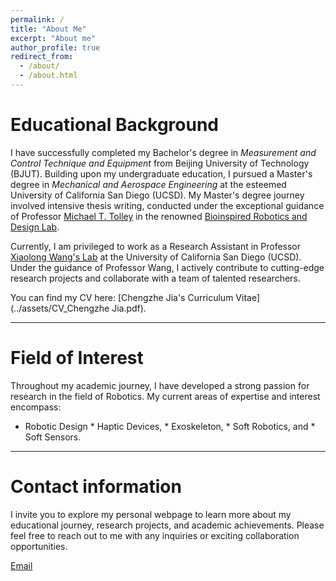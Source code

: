 ```yaml
---
permalink: /
title: "About Me"
excerpt: "About me"
author_profile: true
redirect_from: 
  - /about/
  - /about.html
---
```


# Educational Background

I have successfully completed my Bachelor's degree in *Measurement and Control Technique and Equipment* from Beijing University of Technology (BJUT). Building upon my undergraduate education, I pursued a Master's degree in *Mechanical and Aerospace Engineering* at the esteemed University of California San Diego (UCSD). My Master's degree journey involved intensive thesis writing, conducted under the exceptional guidance of Professor [Michael T. Tolley](https://jacobsschool.ucsd.edu/node/3561) in the renowned [Bioinspired Robotics and Design Lab](https://sites.google.com/eng.ucsd.edu/bioinspired/).

Currently, I am privileged to work as a Research Assistant in Professor [Xiaolong Wang's Lab](https://xiaolonw.github.io/group.html) at the University of California San Diego (UCSD). Under the guidance of Professor Wang, I actively contribute to cutting-edge research projects and collaborate with a team of talented researchers. 

You can find my CV here: [Chengzhe Jia's Curriculum Vitae](../assets/CV_Chengzhe Jia.pdf).

***

# Field of Interest

Throughout my academic journey, I have developed a strong passion for research in the field of Robotics. My current areas of expertise and interest encompass:

* Robotic Design * Haptic Devices, * Exoskeleton, * Soft Robotics, and * Soft Sensors. 

***
# Contact information

I invite you to explore my personal webpage to learn more about my educational journey, research projects, and academic achievements. Please feel free to reach out to me with any inquiries or exciting collaboration opportunities.


[Email](mailto:c2jia@ucsd.edu)
